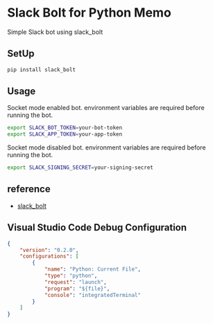 # Slack Bolt for Python Memo

Simple Slack bot using slack_bolt

## SetUp

```bash
pip install slack_bolt
```

## Usage

Socket mode enabled bot.
environment variables are required before running the bot.

```bash
export SLACK_BOT_TOKEN=your-bot-token
export SLACK_APP_TOKEN=your-app-token
```

Socket mode disabled bot.
environment variables are required before running the bot.

```bash
export SLACK_SIGNING_SECRET=your-signing-secret
```

## reference

- [slack_bolt](https://slack.dev/bolt-python/tutorial/getting-started)

## Visual Studio Code Debug Configuration

```json
{
    "version": "0.2.0",
    "configurations": [
        {
            "name": "Python: Current File",
            "type": "python",
            "request": "launch",
            "program": "${file}",
            "console": "integratedTerminal"
        }
    ]
}
```
